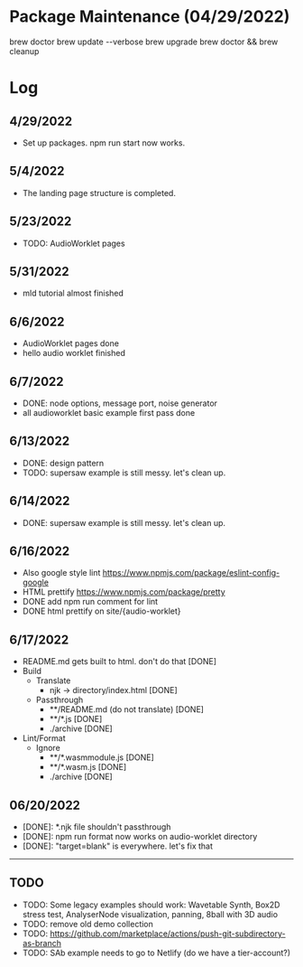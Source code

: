 # Package Maintenance (04/29/2022)

brew doctor
brew update --verbose
brew upgrade
brew doctor && brew cleanup

# Log

## 4/29/2022
- Set up packages. npm run start now works.

## 5/4/2022
- The landing page structure is completed.

## 5/23/2022
- TODO: AudioWorklet pages

## 5/31/2022
- mld tutorial almost finished

## 6/6/2022
- AudioWorklet pages done
- hello audio worklet finished

## 6/7/2022
- DONE: node options, message port, noise generator
- all audioworklet basic example first pass done

## 6/13/2022
- DONE: design pattern
- TODO: supersaw example is still messy. let's clean up.

## 6/14/2022
- DONE: supersaw example is still messy. let's clean up.

## 6/16/2022
- Also google style lint https://www.npmjs.com/package/eslint-config-google
- HTML prettify https://www.npmjs.com/package/pretty
- DONE add npm run comment for lint
- DONE html prettify on site/{audio-worklet}

## 6/17/2022
- README.md gets built to html. don't do that [DONE]
- Build
  - Translate
    - njk -> directory/index.html [DONE]
  - Passthrough
    - **/README.md (do not translate) [DONE]
    - **/*.js [DONE]
    - ./archive [DONE]
- Lint/Format
  - Ignore
    - **/*.wasmmodule.js [DONE]
    - **/*.wasm.js [DONE]
    - ./archive [DONE]


## 06/20/2022
- [DONE]: *.njk file shouldn't passthrough
- [DONE]: npm run format now works on audio-worklet directory
- [DONE]: "target=blank" is everywhere. let's fix that

---

## TODO
- TODO: Some legacy examples should work: Wavetable Synth, Box2D stress test, 
    AnalyserNode visualization, panning, 8ball with 3D audio
- TODO: remove old demo collection
- TODO: https://github.com/marketplace/actions/push-git-subdirectory-as-branch
- TODO: SAb example needs to go to Netlify (do we have a tier-account?)

